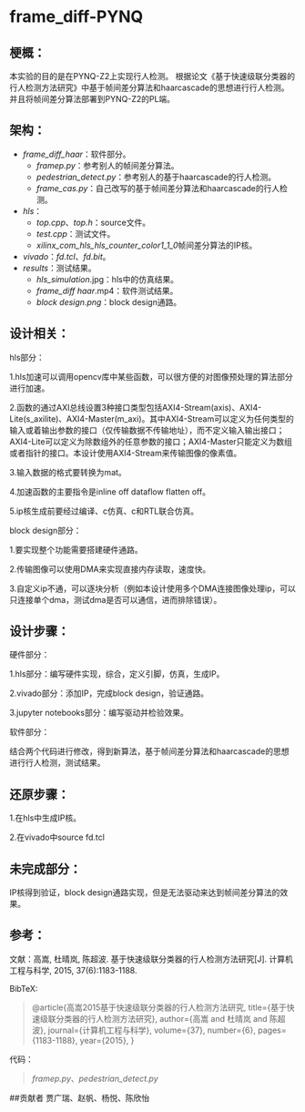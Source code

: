 
# frame_diff-PYNQ
## 梗概：

本实验的目的是在PYNQ-Z2上实现行人检测。
根据论文《基于快速级联分类器的行人检测方法研究》中基于帧间差分算法和haarcascade的思想进行行人检测。并且将帧间差分算法部署到PYNQ-Z2的PL端。

## 架构：

- *frame_diff_haar*：软件部分。
  - *framep.py*：参考别人的帧间差分算法。
  - *pedestrian_detect.py*：参考别人的基于haarcascade的行人检测。
  - *frame_cas.py*：自己改写的基于帧间差分算法和haarcascade的行人检测。
- *hls*：
  - *top.cpp*、*top.h*：source文件。
  - *test.cpp*：测试文件。
  - *xilinx_com_hls_hls_counter_color1_1_0*帧间差分算法的IP核。
- *vivado*：*fd.tcl*、*fd.bit*。
- *results*：测试结果。
  - *hls_simulation*.jpg：hls中的仿真结果。
  - *frame_diff haar*.mp4：软件测试结果。
  - *block design.png*：block design通路。

## 设计相关：

hls部分：

1.hls加速可以调用opencv库中某些函数，可以很方便的对图像预处理的算法部分进行加速。

2.函数的通过AXI总线设置3种接口类型包括AXI4-Stream(axis)、AXI4-Lite(s_axilite)、AXI4-Master(m_axi)。其中AXI4-Stream可以定义为任何类型的输入或着输出参数的接口（仅传输数据不传输地址），而不定义输入输出接口；AXI4-Lite可以定义为除数组外的任意参数的接口；AXI4-Master只能定义为数组或者指针的接口。本设计使用AXI4-Stream来传输图像的像素值。

3.输入数据的格式要转换为mat。

4.加速函数的主要指令是inline off dataflow flatten off。

5.ip核生成前要经过编译、c仿真、c和RTL联合仿真。

block design部分：

1.要实现整个功能需要搭建硬件通路。

2.传输图像可以使用DMA来实现直接内存读取，速度快。

3.自定义ip不通，可以逐块分析（例如本设计使用多个DMA连接图像处理ip，可以只连接单个dma，测试dma是否可以通信，进而排除错误）。

## 设计步骤：

硬件部分：

1.hls部分：编写硬件实现，综合，定义引脚，仿真，生成IP。

2.vivado部分：添加IP，完成block design，验证通路。

3.jupyter notebooks部分：编写驱动并检验效果。

软件部分：

结合两个代码进行修改，得到新算法，基于帧间差分算法和haarcascade的思想进行行人检测，测试结果。



## 还原步骤：

1.在hls中生成IP核。

2.在vivado中source fd.tcl

## 未完成部分：

IP核得到验证，block design通路实现，但是无法驱动来达到帧间差分算法的效果。

## 参考：

文献：高嵩, 杜晴岚, 陈超波. 基于快速级联分类器的行人检测方法研究[J]. 计算机工程与科学, 2015, 37(6):1183-1188.

BibTeX:

> @article{高嵩2015基于快速级联分类器的行人检测方法研究,
> title={基于快速级联分类器的行人检测方法研究},
> author={高嵩 and 杜晴岚 and 陈超波},
> journal={计算机工程与科学},
> volume={37},
> number={6},
> pages={1183-1188},
> year={2015},
> }

代码：

> *framep.py*、*pedestrian_detect.py*

##贡献者
贾广瑞、赵帆、杨悦、陈欣怡
